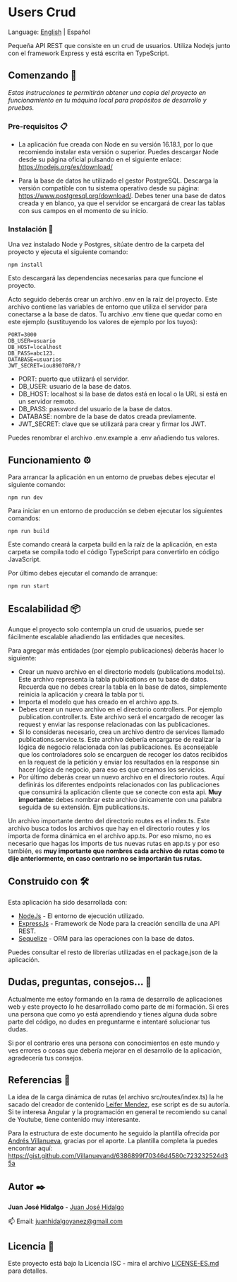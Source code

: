 # Users Crud

Language: [English](../README.md) | Español

Pequeña API REST que consiste en un crud de usuarios. Utiliza Nodejs junto con el framework Express y está escrita en TypeScript.

## Comenzando 🚀

_Estas instrucciones te permitirán obtener una copia del proyecto en funcionamiento en tu máquina local para propósitos de desarrollo y pruebas._


### Pre-requisitos 📋

* La aplicación fue creada con Node en su versión 16.18.1, por lo que recomiendo instalar esta versión o superior. Puedes descargar Node desde su página oficial pulsando en el siguiente enlace: https://nodejs.org/es/download/

* Para la base de datos he utilizado el gestor PostgreSQL. Descarga la versión compatible con tu sistema operativo desde su página: https://www.postgresql.org/download/. Debes tener una base de datos creada y en blanco, ya que el servidor se encargará de crear las tablas con sus campos en el momento de su inicio.

### Instalación 🔧

Una vez instalado Node y Postgres, sitúate dentro de la carpeta del proyecto y ejecuta el siguiente comando:

```
npm install
```

Esto descargará las dependencias necesarias para que funcione el proyecto.

Acto seguido deberás crear un archivo .env en la raíz del proyecto. Este archivo contiene las variables de entorno que utiliza el servidor para conectarse a la base de datos. Tu archivo .env tiene que quedar como en este ejemplo (sustituyendo los valores de ejemplo por los tuyos):

```
PORT=3000
DB_USER=usuario
DB_HOST=localhost
DB_PASS=abc123.
DATABASE=usuarios
JWT_SECRET=iou89070FR/?
```
* PORT: puerto que utilizará el servidor.
* DB_USER: usuario de la base de datos.
* DB_HOST: localhost si la base de datos está en local o la URL si está en un servidor remoto.
* DB_PASS: password del usuario de la base de datos.
* DATABASE: nombre de la base de datos creada previamente.
* JWT_SECRET: clave que se utilizará para crear y firmar los JWT.

Puedes renombrar el archivo .env.example a .env añadiendo tus valores.

## Funcionamiento ⚙️

Para arrancar la aplicación en un entorno de pruebas debes ejecutar el siguiente comando:

```
npm run dev
```

Para iniciar en un entorno de producción se deben ejecutar los siguientes comandos:

```
npm run build
```

Este comando creará la carpeta build en la raíz de la aplicación, en esta carpeta se compila todo el código TypeScript para convertirlo en código JavaScript.

Por último debes ejecutar el comando de arranque:

```
npm run start
```

## Escalabilidad 📦

Aunque el proyecto solo contempla un crud de usuarios, puede ser fácilmente escalable añadiendo las entidades que necesites.

Para agregar más entidades (por ejemplo publicaciones) deberás hacer lo siguiente:

* Crear un nuevo archivo en el directorio models (publications.model.ts). Este archivo representa la tabla publications en tu base de datos. Recuerda que no debes crear la tabla en la base de datos, simplemente reinicia la aplicación y creará la tabla por ti.
* Importa el modelo que has creado en el archivo app.ts.
* Debes crear un nuevo archivo en el directorio controllers. Por ejemplo publication.controller.ts. Este archivo será el encargado de recoger las request y enviar las response relacionadas con las publicaciones.
* Si lo consideras necesario, crea un archivo dentro de services llamado publications.service.ts. Este archivo debería encargarse de realizar la lógica de negocio relacionada con las publicaciones. Es aconsejable que los controladores solo se encarguen de recoger los datos recibidos en la request de la petición y enviar los resultados en la response sin hacer lógica de negocio, para eso es que creamos los servicios.
* Por último deberás crear un nuevo archivo en el directorio routes. Aquí definirás los diferentes endpoints relacionados con las publicaciones que consumirá la aplicación cliente que se conecte con esta api. **Muy importante:** debes nombrar este archivo únicamente con una palabra seguida de su extensión. Ejm publications.ts.

Un archivo importante dentro del directorio routes es el index.ts. Este archivo busca todos los archivos que hay en el directorio routes y los importa de forma dinámica en el archivo app.ts. Por eso mismo, no es necesario que hagas los imports de tus nuevas rutas en app.ts y por eso también, es **muy importante que nombres cada archivo de rutas como te dije anteriormente, en caso contrario no se importarán tus rutas.**

## Construido con 🛠️

Esta aplicación ha sido desarrollada con:

* [NodeJs](https://nodejs.org/en/) - El entorno de ejecución utilizado.
* [ExpressJs](https://expressjs.com/es/) - Framework de Node para la creación sencilla de una API REST.
* [Sequelize](https://sequelize.org/) - ORM para las operaciones con la base de datos.

Puedes consultar el resto de librerías utilizadas en el package.json de la aplicación.

## Dudas, preguntas, consejos... 📖

Actualmente me estoy formando en la rama de desarrollo de aplicaciones web y este proyecto lo he desarrollado como parte de mi formación. Si eres una persona que como yo está aprendiendo y tienes alguna duda sobre parte del código, no dudes en preguntarme e intentaré solucionar tus dudas.

Si por el contrario eres una persona con conocimientos en este mundo y ves errores o cosas que debería mejorar en el desarrollo de la aplicación, agradecería tus consejos.

## Referencias 📌

La idea de la carga dinámica de rutas (el archivo src/routes/index.ts) la he sacado del creador de contenido [Leifer Mendez](https://www.youtube.com/@LeiferMendez), ese script es de su autoría. Si te interesa Angular y la programación en general te recomiendo su canal de Youtube, tiene contenido muy interesante.

Para la estructura de este documento he seguido la plantilla ofrecida por [Andrés Villanueva](https://github.com/Villanuevand), gracias por el aporte. La plantilla completa la puedes encontrar aquí: https://gist.github.com/Villanuevand/6386899f70346d4580c723232524d35a

## Autor ✒️

**Juan José Hidalgo** - [Juan José Hidalgo](https://github.com/Juan-Jose-Hidalgo) 

:mailbox: Email: juanhidalgoyanez@gmail.com

## Licencia 📄

Este proyecto está bajo la Licencia ISC - mira el archivo [LICENSE-ES.md](LICENSE-ES.md) para detalles.

